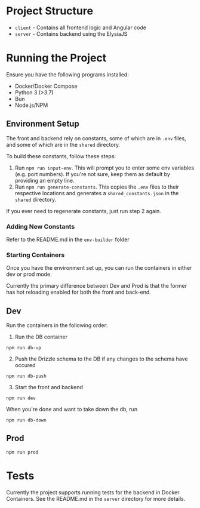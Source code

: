 # Project Structure

- `client` - Contains all frontend logic and Angular code
- `server` - Contains backend using the ElysiaJS

# Running the Project

Ensure you have the following programs installed:

- Docker/Docker Compose
- Python 3 (>3.7)
- Bun
- Node.js/NPM

## Environment Setup

The front and backend rely on constants, some of which are in `.env` files, and some of which are in the `shared` directory.

To build these constants, follow these steps:

1. Run `npm run input-env`. This will prompt you to enter some env variables (e.g. port numbers). If you're not sure, keep them as default by providing an empty line.
2. Run `npm run generate-constants`. This copies the `.env` files to their respective locations and generates a `shared_constants.json` in the `shared` directory.

If you ever need to regenerate constants, just run step 2 again.

### Adding New Constants

Refer to the README.md in the `env-builder` folder

### Starting Containers

Once you have the environment set up, you can run the containers in either dev or prod mode.

Currently the primary difference between Dev and Prod is that the former has hot reloading enabled for both the front and back-end.

## Dev

Run the containers in the following order:

1. Run the DB container

```
npm run db-up
```

2. Push the Drizzle schema to the DB if any changes to the schema have occured

```
npm run db-push
```

3. Start the front and backend

```
npm run dev
```

When you're done and want to take down the db, run

```
npm run db-down
```

## Prod

```
npm run prod
```

# Tests

Currently the project supports running tests for the backend in Docker Containers. See the README.md in the `server` directory for more details.